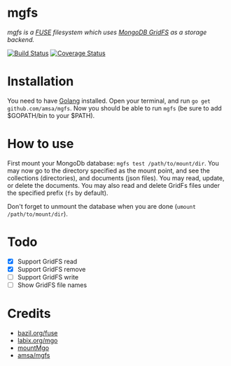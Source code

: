 # mgfs

*mgfs is a [FUSE](https://bazil.org/fuse/) filesystem which uses [MongoDB GridFS](https://docs.mongodb.com/manual/core/gridfs/) as a storage backend.*

[![Build Status](https://travis-ci.org/CpuID/mgfs.svg?branch=master)](https://travis-ci.org/CpuID/mgfs) [![Coverage Status](https://coveralls.io/repos/github/CpuID/mgfs/badge.svg?branch=master)](https://coveralls.io/github/CpuID/mgfs?branch=master)

# Installation
You need to have [Golang](https://golang.org/doc/install) installed.
Open your terminal, and run `go get github.com/amsa/mgfs`. Now you should be able to run `mgfs` (be sure to add $GOPATH/bin to your $PATH).

# How to use
First mount your MongoDb database: `mgfs test /path/to/mount/dir`. You may now go to the directory specified 
as the mount point, and see the collections (directories), and documents (json files). You may read, update, 
or delete the documents. You may also read and delete GridFs files under the specified prefix (`fs` by default).

Don't forget to unmount the database when you are done (`umount /path/to/mount/dir`).

# Todo
- [x] Support GridFS read 
- [x] Support GridFS remove 
- [ ] Support GridFS write
- [ ] Show GridFS file names

# Credits

* [bazil.org/fuse](http://bazil.org/fuse)
* [labix.org/mgo](http://labix.org/mgo)
* [mountMgo](https://github.com/cryptix/mountMgo)
* [amsa/mgfs](https://github.com/amsa/mgfs)
